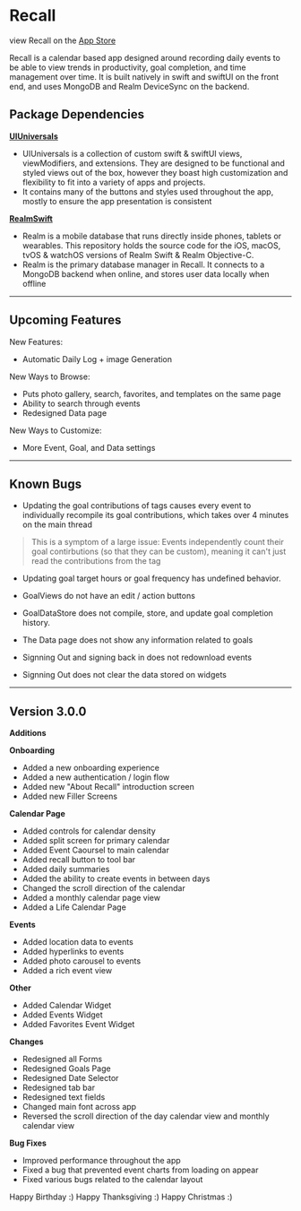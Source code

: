 # Recall

view Recall on the [App Store](https://apps.apple.com/us/app/recall/id6466136108)

Recall is a calendar based app designed around recording daily events to be able to view trends in productivity, goal completion, and time management over time. It is built natively in swift and swiftUI on the front end, and uses MongoDB and Realm DeviceSync on the backend.

## **Package Dependencies**

[**UIUniversals**](https://github.com/Brian-Masse/UIUniversals)

- UIUniversals is a collection of custom swift & swiftUI views, viewModifiers, and extensions. They are designed to be functional and styled views out of the box, however they boast high customization and flexibility to fit into a variety of apps and projects.
- It contains many of the buttons and styles used throughout the app, mostly to ensure the app presentation is consistent

[**RealmSwift**](https://github.com/realm/realm-swift)

- Realm is a mobile database that runs directly inside phones, tablets or wearables. This repository holds the source code for the iOS, macOS, tvOS & watchOS versions of Realm Swift & Realm Objective-C.
- Realm is the primary database manager in Recall. It connects to a MongoDB backend when online, and stores user data locally when offline

---

## **Upcoming Features**

New Features:
- Automatic Daily Log + image Generation

New Ways to Browse:

- Puts photo gallery, search, favorites, and templates on the same page
- Ability to search through events
- Redesigned Data page

New Ways to Customize:

- More Event, Goal, and Data settings

---

## **Known Bugs**

- Updating the goal contributions of tags causes every event to individually recompile its goal contributions, which takes over 4 minutes on the main thread
> This is a symptom of a large issue: Events independently count their goal contirbutions (so that they can be custom), meaning it can't just read the contributions from the tag

- Updating goal target hours or goal frequency has undefined behavior.
- GoalViews do not have an edit / action buttons
- GoalDataStore does not compile, store, and update goal completion history. 
- The Data page does not show any information related to goals

- Signning Out and signing back in does not redownload events
- Signning Out does not clear the data stored on widgets

---

## **Version 3.0.0**

**Additions**

**Onboarding**

- Added a new onboarding experience
- Added a new authentication / login flow
- Added new "About Recall" introduction screen
- Added new Filler Screens 

**Calendar Page**

- Added controls for calendar density
- Added split screen for primary calendar
- Added Event Caoursel to main calendar
- Added recall button to tool bar
- Added daily summaries
- Added the ability to create events in between days
- Changed the scroll direction of the calendar
- Added a monthly calendar page view
- Added a Life Calendar Page

**Events**

- Added location data to events
- Added hyperlinks to events
- Added photo carousel to events
- Added a rich event view

**Other**

- Added Calendar Widget
- Added Events Widget
- Added Favorites Event Widget

**Changes**

- Redesigned all Forms
- Redesigned Goals Page
- Redesigned Date Selector
- Redesigned tab bar
- Redesigned text fields
- Changed main font across app
- Reversed the scroll direction of the day calendar view and monthly calendar view

**Bug Fixes**

- Improved performance throughout the app
- Fixed a bug that prevented event charts from loading on appear
- Fixed various bugs related to the calendar layout

Happy Birthday :)
Happy Thanksgiving :)
Happy Christmas :)
